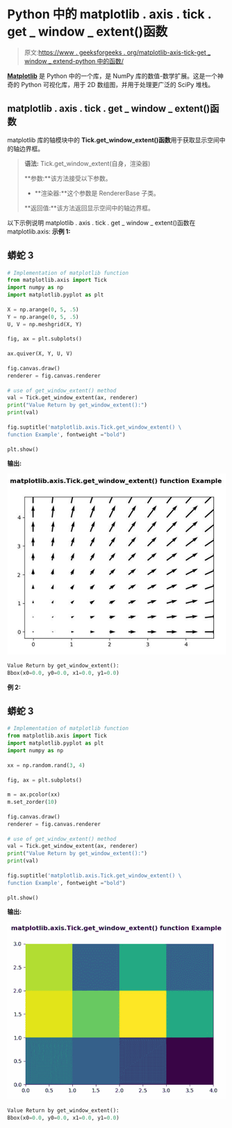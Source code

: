 # Python 中的 matplotlib . axis . tick . get _ window _ extent()函数

> 原文:[https://www . geeksforgeeks . org/matplotlib-axis-tick-get _ window _ extend-python 中的函数/](https://www.geeksforgeeks.org/matplotlib-axis-tick-get_window_extent-function-in-python/)

[**Matplotlib**](https://www.geeksforgeeks.org/python-introduction-matplotlib/) 是 Python 中的一个库，是 NumPy 库的数值-数学扩展。这是一个神奇的 Python 可视化库，用于 2D 数组图，并用于处理更广泛的 SciPy 堆栈。

## matplotlib . axis . tick . get _ window _ extent()函数

matplotlib 库的轴模块中的 **Tick.get_window_extent()函数**用于获取显示空间中的轴边界框。

> **语法:** Tick.get_window_extent(自身，渲染器)
> 
> **参数:**该方法接受以下参数。
> 
> *   **渲染器:**这个参数是 RendererBase 子类。
> 
> **返回值:**该方法返回显示空间中的轴边界框。

以下示例说明 matplotlib . axis . tick . get _ window _ extent()函数在 matplotlib.axis:
**示例 1:**

## 蟒蛇 3

```py
# Implementation of matplotlib function
from matplotlib.axis import Tick
import numpy as np 
import matplotlib.pyplot as plt 

X = np.arange(0, 5, .5) 
Y = np.arange(0, 5, .5) 
U, V = np.meshgrid(X, Y) 

fig, ax = plt.subplots() 

ax.quiver(X, Y, U, V) 

fig.canvas.draw()   
renderer = fig.canvas.renderer 

# use of get_window_extent() method 
val = Tick.get_window_extent(ax, renderer) 
print("Value Return by get_window_extent():") 
print(val)      

fig.suptitle('matplotlib.axis.Tick.get_window_extent() \
function Example', fontweight ="bold")  

plt.show() 
```

**输出:**

![](img/dfc8a9800fca8030870f6da576ddfa30.png)

```py
Value Return by get_window_extent():
Bbox(x0=0.0, y0=0.0, x1=0.0, y1=0.0)

```

**例 2:**

## 蟒蛇 3

```py
# Implementation of matplotlib function
from matplotlib.axis import Tick
import matplotlib.pyplot as plt 
import numpy as np   

xx = np.random.rand(3, 4) 

fig, ax = plt.subplots() 

m = ax.pcolor(xx) 
m.set_zorder(10) 

fig.canvas.draw()   
renderer = fig.canvas.renderer 

# use of get_window_extent() method 
val = Tick.get_window_extent(ax, renderer) 
print("Value Return by get_window_extent():") 
print(val) 

fig.suptitle('matplotlib.axis.Tick.get_window_extent() \
function Example', fontweight ="bold")  

plt.show() 
```

**输出:**

![](img/30cae3347540f40505a1f8df6643ecce.png)

```py
Value Return by get_window_extent():
Bbox(x0=0.0, y0=0.0, x1=0.0, y1=0.0)

```